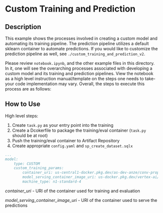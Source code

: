# Custom Training and Prediction

## Description

This example shows the processes involved in creating a custom model and automating its training pipeline. The prediction pipeline utilizes a default sklearn container to automate predictions. If you would like to customize the prediction pipeline as well, see `./custom_training_and_prediction_v2`.

Please review `notebook.ipynb`, and the other example files in this directory. In it, one will see the overarching processes associated with developing a custom model and its training and prediction pipelines. View the notebook as a high level instruction manual/template on the steps one needs to take-your code implementation may vary. Overall, the steps to execute this process are as follows:  

## How to Use
High level steps:
1. Create `task.py` as your entry point into the training
2. Create a Dcokerfile to package the training/eval container (`task.py` should be at root) 
3. Push the training/eval container to Artifact Repository
4. Create appropriate `config.yaml` and `sp_create_dataset.sqlx`

```yaml
...
model:
    type: CUSTOM
    custom_training_params:
        container_uri: us-central1-docker.pkg.dev/as-dev-anze/conv-propensity/vai-training-container:prod
        model_serving_container_image_uri: us-docker.pkg.dev/vertex-ai/prediction/sklearn-cpu.1-2:latest
        machine_type: n1-standard-4
```
*container_uri* - URI of the container used for training and evaluation

*model_serving_container_image_uri* - URI of the container used to serve the predictions
